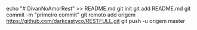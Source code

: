 echo "# DivanNoAmorRest" >> README.md
git init
git add README.md
git commit -m "primeiro commit"
git remoto add origem https://github.com/darkcastyco/RESTFULL.git
 git push -u origem master
